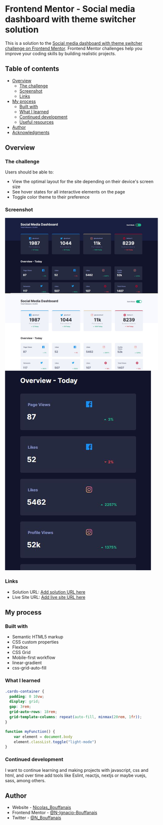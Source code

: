 # Frontend Mentor - Social media dashboard with theme switcher solution

This is a solution to the [Social media dashboard with theme switcher challenge on Frontend Mentor](https://www.frontendmentor.io/challenges/social-media-dashboard-with-theme-switcher-6oY8ozp_H). Frontend Mentor challenges help you improve your coding skills by building realistic projects. 

## Table of contents

- [Overview](#overview)
  - [The challenge](#the-challenge)
  - [Screenshot](#screenshot)
  - [Links](#links)
- [My process](#my-process)
  - [Built with](#built-with)
  - [What I learned](#what-i-learned)
  - [Continued development](#continued-development)
  - [Useful resources](#useful-resources)
- [Author](#author)
- [Acknowledgments](#acknowledgments)


## Overview

### The challenge

Users should be able to:

- View the optimal layout for the site depending on their device's screen size
- See hover states for all interactive elements on the page
- Toggle color theme to their preference

### Screenshot

![dark-theme](./images/dark-theme.JPG)
![light-theme](./images/light-theme.JPG)
![movile](./images/movile-design.JPG)

### Links

- Solution URL: [Add solution URL here](https://github.com/N-Ignacio-Bouffanais/Social-media-dashboard)
- Live Site URL: [Add live site URL here](https://n-ignacio-bouffanais.github.io/Social-media-dashboard/)

## My process

### Built with

- Semantic HTML5 markup
- CSS custom properties
- Flexbox
- CSS Grid
- Mobile-first workflow
- linear-gradient
- css-grid-auto-fill

### What I learned

```css
.cards-container {
  padding: 0 10vw;
  display: grid;
  gap: 3rem;
  grid-auto-rows: 18rem;
  grid-template-columns: repeat(auto-fill, minmax(20rem, 1fr));
}
```
```js
function myFunction() {
    var element = document.body
    element.classList.toggle("light-mode")
}
```

### Continued development
I want to continue learning and making projects with javascript, css and html, and over time add tools like Eslint, reactjs, nextjs or maybe vuejs, sass, among others.

## Author

- Website - [Nicolas_Bouffanais](https://n-ignacio-bouffanais.github.io/Nicolas_Bouffanais/src/)
- Frontend Mentor - [@N-Ignacio-Bouffanais](https://www.frontendmentor.io/profile/N-Ignacio-Bouffanais)
- Twitter - [@N_Bouffanais](https://twitter.com/N_Bouffanais)

